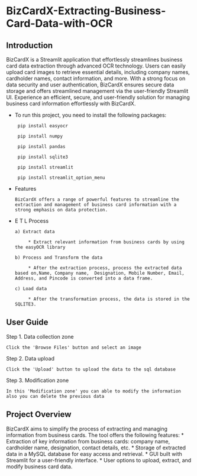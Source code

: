 # BizCardX-Extracting-Business-Card-Data-with-OCR
## Introduction

BizCardX is a Streamlit application that effortlessly streamlines business card data extraction through advanced OCR technology. Users can easily upload card images to retrieve essential details, including company names, cardholder names, contact information, and more. With a strong focus on data security and user authentication, BizCardX ensures secure data storage and offers streamlined management via the user-friendly Streamlit UI. Experience an efficient, secure, and user-friendly solution for managing business card information effortlessly with BizCardX.

* To run this project, you need to install the following packages:
  
       pip install easyocr 
          
       pip install numpy
          
       pip install pandas
          
       pip install sqlite3
          
       pip install streamlit
    
       pip install streamlit_option_menu

* Features

      BizCardX offers a range of powerful features to streamline the extraction and management of business card information with a strong emphasis on data protection.

* E T L Process
  
      a) Extract data
        
           * Extract relevant information from business cards by using the easyOCR library
             
      b) Process and Transform the data
        
           * After the extraction process, process the extracted data based on,Name, Company name,  Designation, Mobile Number, Email, Address, and Pincode is converted into a data frame.
             
      c) Load data
        
           * After the transformation process, the data is stored in the SQLITE3.

## User Guide

Step 1. Data collection zone

    Click the 'Browse Files' button and select an image
  
Step 2. Data upload

    Click the 'Upload' button to upload the data to the sql database
   
Step 3. Modification zone

    In this 'Modification zone' you can able to modify the information also you can delete the previous data
    
## Project Overview
BizCardX aims to simplify the process of extracting and managing information from business cards. The tool offers the following features:
    * Extraction of key information from business cards: company name, cardholder name, designation, contact details, etc.
    * Storage of extracted data in a MySQL database for easy access and retrieval.
    * GUI built with Streamlit for a user-friendly interface.
    * User options to upload, extract, and modify business card data.

  
